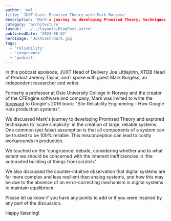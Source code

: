 ```yaml
---
author: 'mal'
title: 'JUXT Cast: Promised Theory with Mark Burgess'
description: 'Mark's journey to developing Promised Theory, techniques scaling simplicty to build reliable systems, and much more'
category: 'architecture'
layout: '../../layouts/BlogPost.astro'
publishedDate: '2024-08-02'
heroImage: 'JuxtCast-dark.jpg'
tags:
  - 'reliability'
  - 'congruence'
  - 'podcast'
---
```


In this podcast epoisode, JUXT Head of Delivery Joe Littlejohn, XTDB Head of Product Jeremy Taylor, and I spoke with guest Mark Burgess, an independent researcher and writer.

Formerly a professor at Oslo University College in Norway and the creator of the CFEngine software and company, Mark was invited to write the [foreward](https://sre.google/sre-book/foreword/) to Google's 2016 book: "Site Reliability Engineering - How Google runs production systems".

We discussed Mark's journey to developing Promised Theory and explored techniques to 'scale simplicity' in the creation of large, reliable systems. One common (yet false) assumption is that all components of a system can be trusted to be 100% reliable. This misconception can lead to costly workarounds in production.

We touched on the 'congruence' debate, considering whether and to what extent we should be concerned with the inherent inefficiencies in 'the automated building of things from scratch.'

We also discussed the counter-intuitive observation that digital systems are far more complex and less resilient than analog systems, and how this may be due to the absence of an error-correcting mechanism in digital systems to maintain equilibrium.

Please let us know if you have any points to add or if you were inspired by any part of the discussion.

Happy listening!
